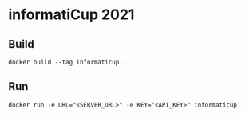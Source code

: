 # informatiCup 2021

## Build

```
docker build --tag informaticup .
```

## Run

```
docker run -e URL="<SERVER_URL>" -e KEY="<API_KEY>" informaticup
```
